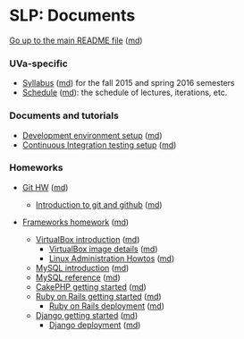 SLP: Documents
==============

[Go up to the main README file](../README.html) ([md](../README.md))

### UVa-specific

- [Syllabus](../uva/syllabus.html) ([md](../uva/syllabus.md)) for the fall 2015 and spring 2016 semesters
- [Schedule](../uva/schedule.html) ([md](../uva/schedule.md)): the schedule of lectures, iterations, etc.

### Documents and tutorials

- [Development environment setup](dev-env-setup.html) ([md](dev-env-setup.md))
- [Continuous Integration testing setup](ci-setup.html) ([md](ci-setup.md))

### Homeworks

- [Git HW](hw-git.html) ([md](hw-git.html))
    - [Introduction to git and github](git-intro.html) ([md](git-intro.md))

- [Frameworks homework](hw-frameworks.html) ([md](framework-hw.md))
    - [VirtualBox introduction](virtualbox-intro.html) ([md](virtualbox-intro.md))
        - [VirtualBox image details](virtualbox-image-details.html) ([md](virtualbox-image-details.md))
        - [Linux Administration Howtos](linux-admin-howtos.html) ([md](linux-admin-howtos.md))
    - [MySQL introduction](mysql-intro.html) ([md](mysql-intro.md))
    - [MySQL reference](mysql-reference.html) ([md](mysql-reference.md))
    - [CakePHP getting started](cakephp-getting-started.html) ([md](cakephp-getting-started.md))
    - [Ruby on Rails getting started](rubyrails-getting-started.html) ([md](rubyrails-getting-started.md))
        - [Ruby on Rails deployment](rubyrails-deployment.html) ([md](rubyrails-deployment.md))
    - [Django getting started](django-getting-started.html) ([md](django-getting-started.md))
        - [Django deployment](django-deployment.html) ([md](django-deployment.md))
